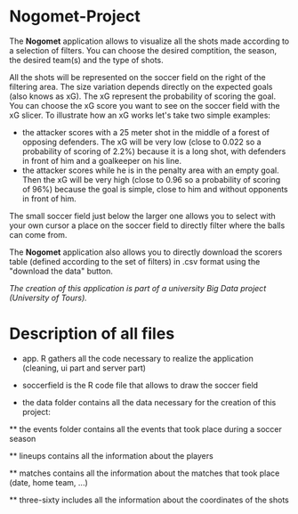 # Nogomet-Project

The __Nogomet__ application allows to visualize all the shots made according to a selection of filters. You can choose the desired comptition, the season, the desired team(s) and the type of shots.

All the shots will be represented on the soccer field on the right of the filtering area. The size variation depends directly on the expected goals (also knows as xG). The xG represent the probability of scoring the goal. You can choose the xG score you want to see on the soccer field with the xG slicer. To illustrate how an xG works let's take two simple examples:
  - the attacker scores with a 25 meter shot in the middle of a forest of opposing defenders. The xG will be very low (close to 0.022 so a probability of scoring of 2.2%) because it is a long shot, with defenders in front of him and a goalkeeper on his line.
  - the attacker scores while he is in the penalty area with an empty goal. Then the xG will be very high (close to 0.96 so a probability of scoring of 96%) because the goal is simple, close to him and without opponents in front of him.

The small soccer field just below the larger one allows you to select with your own cursor a place on the soccer field to directly filter where the balls can come from. 

The __Nogomet__ application also allows you to directly download the scorers table (defined according to the set of filters) in .csv format using the "download the data" button.

*The creation of this application is part of a university Big Data project (University of Tours).*

# Description of all files


* app. R gathers all the code necessary to realize the application (cleaning, ui part and server part)

* soccerfield is the R code file that allows to draw the soccer field

* the data folder contains all the data necessary for the creation of this project: 

** the events folder contains all the events that took place during a soccer season

** lineups contains all the information about the players

** matches contains all the information about the matches that took place (date, home team, ...)

** three-sixty includes all the information about the coordinates of the shots
